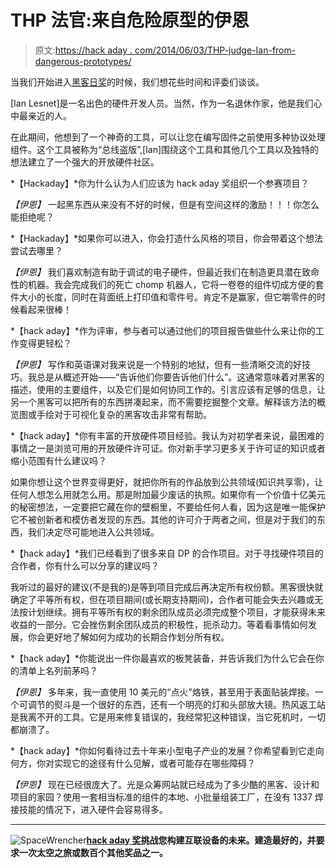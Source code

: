 # THP 法官:来自危险原型的伊恩

> 原文:[https://hack aday . com/2014/06/03/THP-judge-Ian-from-dangerous-prototypes/](https://hackaday.com/2014/06/03/thp-judge-ian-from-dangerous-prototypes/)

当我们开始进入[黑客日奖](http://hackaday.io/prize)的时候，我们想花些时间和评委们谈谈。

[Ian Lesnet]是一名出色的硬件开发人员。当然，作为一名退休作家，他是我们心中最亲近的人。

在此期间，他想到了一个神奇的工具，可以让您在编写固件之前使用多种协议处理组件。这个工具被称为“总线盗版”,[Ian]围绕这个工具和其他几个工具以及独特的想法建立了一个强大的开放硬件社区。

*【Hackaday】*你为什么认为人们应该为 hack aday 奖组织一个参赛项目？

*【伊恩】* 一起黑东西从来没有不好的时候，但是有空间这样的激励！！！你怎么能拒绝呢？

*【Hackaday】*如果你可以进入，你会打造什么风格的项目，你会带着这个想法尝试去哪里？

*【伊恩】* 我们喜欢制造有助于调试的电子硬件，但最近我们在制造更具潜在致命性的机器。我会完成我们的死亡 chomp 机器人，它将一卷卷的组件切成方便的套件大小的长度，同时在背面纸上打印值和零件号。肯定不是赢家，但它嚼零件的时候看起来很棒！

*【hack aday】*作为评审，参与者可以通过他们的项目报告做些什么来让你的工作变得更轻松？

*【伊恩】* 写作和英语课对我来说是一个特别的地狱，但有一些清晰交流的好技巧。我总是从概述开始——“告诉他们你要告诉他们什么”。这通常意味着对黑客的描述，使用的主要组件，以及它们是如何协同工作的。引言应该有足够的信息，让另一个黑客可以把所有的东西拼凑起来，而不需要挖掘整个文章。解释该方法的概览图或手绘对于可视化复杂的黑客攻击非常有帮助。

*【hack aday】*你有丰富的开放硬件项目经验。我认为对初学者来说，最困难的事情之一是浏览可用的开放硬件许可证。你对新手学习更多关于许可证的知识或者缩小范围有什么建议吗？

如果你想让这个世界变得更好，就把你所有的作品放到公共领域(知识共享零)，让任何人想怎么用就怎么用。那是附加最少废话的执照。如果你有一个价值十亿美元的秘密想法，一定要把它藏在你的壁橱里，不要给任何人看，因为这是唯一能保护它不被创新者和模仿者发现的东西。其他的许可介于两者之间，但是对于我们的东西，我们决定尽可能地进入公共领域。

*【hack aday】*我们已经看到了很多来自 DP 的合作项目。对于寻找硬件项目的合作者，你有什么可以分享的建议吗？

我听过的最好的建议(不是我的)是等到项目完成后再决定所有权份额。黑客很快就确定了平等所有权，但在项目期间(或长期支持期间)，合作者可能会失去兴趣或无法按计划继续。拥有平等所有权的剩余团队成员必须完成整个项目，才能获得未来收益的一部分。它会挫伤剩余团队成员的积极性，扼杀动力。等着看事情如何发展，你会更好地了解如何为成功的长期合作划分所有权。

*【hack aday】*你能说出一件你最喜欢的板凳装备，并告诉我们为什么它会在你的清单上名列前茅吗？

*【伊恩】* 多年来，我一直使用 10 美元的“点火”烙铁，甚至用于表面贴装焊接。一个可调节的熨斗是一个很好的东西，还有一个明亮的灯和头部放大镜。热风返工站是我离不开的工具。它是用来修复错误的，我经常犯这种错误，当它死机时，一切都崩溃了。

*【hack aday】*你如何看待过去十年来小型电子产业的发展？你希望看到它走向何方，你对实现它的途径有什么见解，或者可能存在哪些障碍？

*【伊恩】* 现在已经很庞大了。光是众筹网站就已经成为了多少酷的黑客、设计和项目的家园？使用一套相当标准的组件的本地、小批量组装工厂，在没有 1337 焊接技能的情况下，进入硬件会容易得多。

* * *

![SpaceWrencher](../Images/4892437613088ab3882681a2ec04a2bb.png)**[hack aday 奖](http://hackaday.io/prize)挑战您构建互联设备的未来。建造最好的，并要求一次太空之旅或数百个其他奖品之一。**